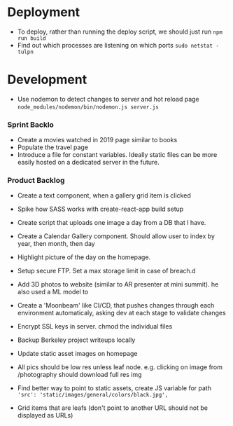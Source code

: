 # Deployment
 - To deploy, rather than running the deploy script, we should just run 
    `npm run build`
 - Find out which processes are listening on which ports
    `sudo netstat -tulpn`

# Development
 - Use nodemon to detect changes to server and hot reload page
    `node_modules/nodemon/bin/nodemon.js server.js`
 
### Sprint Backlo
 - Create a movies watched in 2019 page similar to books
 - Populate the travel page
 - Introduce a file for constant variables. 
     Ideally static files can be more easily hosted on a dedicated server in
     the future.  
 
### Product Backlog
 - Create a text component, when a gallery grid item is clicked
 - Spike how SASS works with create-react-app build setup
 - Create script that uploads one image a day from a DB that I have.
 - Create a Calendar Gallery component.  Should allow user to index by year, then month, then day
 - Highlight picture of the day on the homepage.
 - Setup secure FTP. Set a max storage limit in case of breach.d
 - Add 3D photos to website (similar to AR presenter at mini summit). he also used a ML model to
 - Create a 'Moonbeam' like CI/CD, that pushes changes through each environment automaticaly, asking dev at each stage to validate changes
 - Encrypt SSL keys in server. chmod the individual files
 - Backup Berkeley project writeups locally
 - Update static asset images on homepage
 - All pics should be low res unless leaf node. e.g. clicking on image from /photography should download full res img
 
 - Find better way to point to static assets, create JS variable for path
    `'src': 'static/images/general/colors/black.jpg',` 
 - Grid items that are leafs (don't point to another URL should not be displayed as URLs) 
